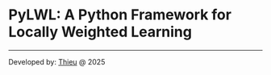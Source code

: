 # PyLWL: A Python Framework for Locally Weighted Learning

---

Developed by: [Thieu](mailto:nguyenthieu2102@gmail.com?Subject=GrafoRVFL_QUESTIONS) @ 2025
